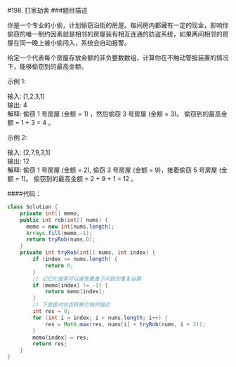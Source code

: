 #198. 打家劫舍
###题目描述

你是一个专业的小偷，计划偷窃沿街的房屋。每间房内都藏有一定的现金，影响你偷窃的唯一制约因素就是相邻的房屋装有相互连通的防盗系统，如果两间相邻的房屋在同一晚上被小偷闯入，系统会自动报警。

给定一个代表每个房屋存放金额的非负整数数组，计算你在不触动警报装置的情况下，能够偷窃到的最高金额。

示例 1:

输入: [1,2,3,1]  
输出: 4  
解释: 偷窃 1 号房屋 (金额 = 1) ，然后偷窃 3 号房屋 (金额 = 3)。
     偷窃到的最高金额 = 1 + 3 = 4 。

示例 2:

输入: [2,7,9,3,1]  
输出: 12  
解释: 偷窃 1 号房屋 (金额 = 2), 偷窃 3 号房屋 (金额 = 9)，接着偷窃 5 号房屋 (金额 = 1)。
     偷窃到的最高金额 = 2 + 9 + 1 = 12 。


####代码：
```java
class Solution {
    private int[] memo;
    public int rob(int[] nums) {
      memo = new int[nums.length];
      Arrays.fill(memo,-1);
      return tryRob(nums,0);
    }
    private int tryRob(int[] nums, int index) {
        if (index >= nums.length) {
            return 0;
        }
        // 记忆化搜索可以避免重叠子问题的重复运算
        if (memo[index] != -1) {
            return memo[index];
        }
        // 下面是对状态转移方程的描述
        int res = 0;
        for (int i = index; i < nums.length; i++) {
            res = Math.max(res, nums[i] + tryRob(nums, i + 2));
        }
        memo[index] = res;
        return res;
    }
}
```
